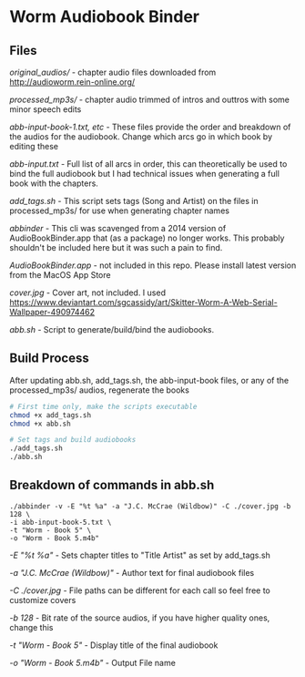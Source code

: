 # Worm Audiobook Binder

## Files

*original_audios/* - chapter audio files downloaded from http://audioworm.rein-online.org/

*processed_mp3s/* - chapter audio trimmed of intros and outtros with some minor speech edits

*abb-input-book-1.txt, etc* - These files provide the order and breakdown of the audios for the audiobook.  Change which arcs go in which book by editing these

*abb-input.txt* - Full list of all arcs in order, this can theoretically be used to bind the full audiobook but I had technical issues when generating a full book with the chapters.

*add_tags.sh* - This script sets tags (Song and Artist) on the files in processed_mp3s/ for use when generating chapter names

*abbinder* - This cli was scavenged from a 2014 version of AudioBookBinder.app that (as a package) no longer works.  This probably shouldn't be included here but it was such a pain to find.

*AudioBookBinder.app* - not included in this repo. Please install latest version from the MacOS App Store

*cover.jpg* - Cover art, not included. I used https://www.deviantart.com/sgcassidy/art/Skitter-Worm-A-Web-Serial-Wallpaper-490974462

*abb.sh* - Script to generate/build/bind the audiobooks.

## Build Process

After updating abb.sh, add_tags.sh, the abb-input-book files, or any of the processed_mp3s/ audios, regenerate the books

```bash
# First time only, make the scripts executable
chmod +x add_tags.sh
chmod +x abb.sh
```

```bash
# Set tags and build audiobooks
./add_tags.sh
./abb.sh
```

## Breakdown of commands in abb.sh

```
./abbinder -v -E "%t %a" -a "J.C. McCrae (Wildbow)" -C ./cover.jpg -b 128 \
-i abb-input-book-5.txt \
-t "Worm - Book 5" \
-o "Worm - Book 5.m4b"
```

*-E "%t %a"* - Sets chapter titles to "Title Artist" as set by add_tags.sh

*-a "J.C. McCrae (Wildbow)"* - Author text for final audiobook files

*-C ./cover.jpg* - File paths can be different for each call so feel free to customize covers

*-b 128* - Bit rate of the source audios, if you have higher quality ones, change this

*-t "Worm - Book 5"* - Display title of the final audiobook

*-o "Worm - Book 5.m4b"* - Output File name